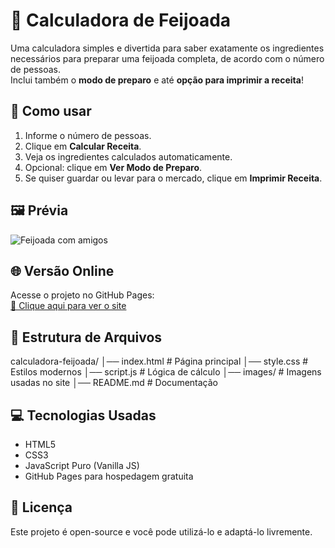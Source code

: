 # 🍲 Calculadora de Feijoada

Uma calculadora simples e divertida para saber exatamente os ingredientes necessários para preparar uma feijoada completa, de acordo com o número de pessoas.  
Inclui também o **modo de preparo** e até **opção para imprimir a receita**!

## 🚀 Como usar
1. Informe o número de pessoas.
2. Clique em **Calcular Receita**.
3. Veja os ingredientes calculados automaticamente.
4. Opcional: clique em **Ver Modo de Preparo**.
5. Se quiser guardar ou levar para o mercado, clique em **Imprimir Receita**.

## 🖼 Prévia
![Feijoada com amigos](images/amigos-feijoada.png)

## 🌐 Versão Online
Acesse o projeto no GitHub Pages:  
[🔗 Clique aqui para ver o site](https://csmjr06.github.io/calculadora-feijoada/)

## 📂 Estrutura de Arquivos

calculadora-feijoada/
│── index.html # Página principal
│── style.css # Estilos modernos
│── script.js # Lógica de cálculo
│── images/ # Imagens usadas no site
│── README.md # Documentação

## 💻 Tecnologias Usadas
- HTML5
- CSS3
- JavaScript Puro (Vanilla JS)
- GitHub Pages para hospedagem gratuita

## 📜 Licença
Este projeto é open-source e você pode utilizá-lo e adaptá-lo livremente.
